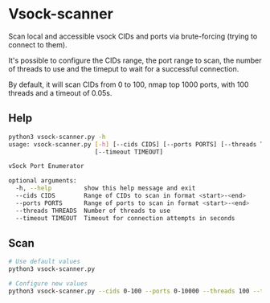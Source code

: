 # Vsock-scanner

Scan local and accessible vsock CIDs and ports via brute-forcing (trying to connect to them).

It's possible to configure the CIDs range, the port range to scan, the number of threads to use and the timeput to wait for a successful connection.

By default, it will scan CIDs from 0 to 100, nmap top 1000 ports, with 100 threads and a timeout of 0.05s.

## Help

```bash
python3 vsock-scanner.py -h
usage: vsock-scanner.py [-h] [--cids CIDS] [--ports PORTS] [--threads THREADS]
                        [--timeout TIMEOUT]

vSock Port Enumerator

optional arguments:
  -h, --help         show this help message and exit
  --cids CIDS        Range of CIDs to scan in format <start>-<end>
  --ports PORTS      Range of ports to scan in format <start>-<end>
  --threads THREADS  Number of threads to use
  --timeout TIMEOUT  Timeout for connection attempts in seconds
```

## Scan

```bash
# Use default values
python3 vsock-scanner.py

# Configure new values
python3 vsock-scanner.py --cids 0-100 --ports 0-10000 --threads 100 --timeout 0.05
```
